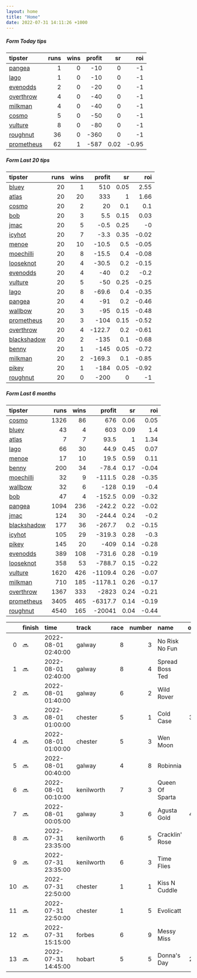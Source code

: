 ```yaml
---   
layout: home  
title: "Home"   
date: 2022-07-31 14:11:26 +1000  
---   
```



##### Form Today tips   

| tipster                                                       |   runs |   wins |   profit |   sr |   roi |
|:--------------------------------------------------------------|-------:|-------:|---------:|-----:|------:|
| [pangea](https://mrwayneo.github.io/tips/pangea.html)         |      1 |      0 |      -10 | 0    | -1    |
| [lago](https://mrwayneo.github.io/tips/lago.html)             |      1 |      0 |      -10 | 0    | -1    |
| [evenodds](https://mrwayneo.github.io/tips/evenodds.html)     |      2 |      0 |      -20 | 0    | -1    |
| [overthrow](https://mrwayneo.github.io/tips/overthrow.html)   |      4 |      0 |      -40 | 0    | -1    |
| [milkman](https://mrwayneo.github.io/tips/milkman.html)       |      4 |      0 |      -40 | 0    | -1    |
| [cosmo](https://mrwayneo.github.io/tips/cosmo.html)           |      5 |      0 |      -50 | 0    | -1    |
| [vulture](https://mrwayneo.github.io/tips/vulture.html)       |      8 |      0 |      -80 | 0    | -1    |
| [roughnut](https://mrwayneo.github.io/tips/roughnut.html)     |     36 |      0 |     -360 | 0    | -1    |
| [prometheus](https://mrwayneo.github.io/tips/prometheus.html) |     62 |      1 |     -587 | 0.02 | -0.95 |

##### Form Last 20 tips   

| tipster                                                         |   runs |   wins |   profit |   sr |   roi |
|:----------------------------------------------------------------|-------:|-------:|---------:|-----:|------:|
| [bluey](https://mrwayneo.github.io/tips/bluey.html)             |     20 |      1 |    510   | 0.05 |  2.55 |
| [atlas](https://mrwayneo.github.io/tips/atlas.html)             |     20 |     20 |    333   | 1    |  1.66 |
| [cosmo](https://mrwayneo.github.io/tips/cosmo.html)             |     20 |      2 |     20   | 0.1  |  0.1  |
| [bob](https://mrwayneo.github.io/tips/bob.html)                 |     20 |      3 |      5.5 | 0.15 |  0.03 |
| [jmac](https://mrwayneo.github.io/tips/jmac.html)               |     20 |      5 |     -0.5 | 0.25 | -0    |
| [icyhot](https://mrwayneo.github.io/tips/icyhot.html)           |     20 |      7 |     -3.3 | 0.35 | -0.02 |
| [menoe](https://mrwayneo.github.io/tips/menoe.html)             |     20 |     10 |    -10.5 | 0.5  | -0.05 |
| [moechilli](https://mrwayneo.github.io/tips/moechilli.html)     |     20 |      8 |    -15.5 | 0.4  | -0.08 |
| [looseknot](https://mrwayneo.github.io/tips/looseknot.html)     |     20 |      4 |    -30.5 | 0.2  | -0.15 |
| [evenodds](https://mrwayneo.github.io/tips/evenodds.html)       |     20 |      4 |    -40   | 0.2  | -0.2  |
| [vulture](https://mrwayneo.github.io/tips/vulture.html)         |     20 |      5 |    -50   | 0.25 | -0.25 |
| [lago](https://mrwayneo.github.io/tips/lago.html)               |     20 |      8 |    -69.6 | 0.4  | -0.35 |
| [pangea](https://mrwayneo.github.io/tips/pangea.html)           |     20 |      4 |    -91   | 0.2  | -0.46 |
| [wallbow](https://mrwayneo.github.io/tips/wallbow.html)         |     20 |      3 |    -95   | 0.15 | -0.48 |
| [prometheus](https://mrwayneo.github.io/tips/prometheus.html)   |     20 |      3 |   -104   | 0.15 | -0.52 |
| [overthrow](https://mrwayneo.github.io/tips/overthrow.html)     |     20 |      4 |   -122.7 | 0.2  | -0.61 |
| [blackshadow](https://mrwayneo.github.io/tips/blackshadow.html) |     20 |      2 |   -135   | 0.1  | -0.68 |
| [benny](https://mrwayneo.github.io/tips/benny.html)             |     20 |      1 |   -145   | 0.05 | -0.72 |
| [milkman](https://mrwayneo.github.io/tips/milkman.html)         |     20 |      2 |   -169.3 | 0.1  | -0.85 |
| [pikey](https://mrwayneo.github.io/tips/pikey.html)             |     20 |      1 |   -184   | 0.05 | -0.92 |
| [roughnut](https://mrwayneo.github.io/tips/roughnut.html)       |     20 |      0 |   -200   | 0    | -1    |

##### Form Last 6 months   

| tipster                                                         |   runs |   wins |   profit |   sr |   roi |
|:----------------------------------------------------------------|-------:|-------:|---------:|-----:|------:|
| [cosmo](https://mrwayneo.github.io/tips/cosmo.html)             |   1326 |     86 |    676   | 0.06 |  0.05 |
| [bluey](https://mrwayneo.github.io/tips/bluey.html)             |     43 |      4 |    603   | 0.09 |  1.4  |
| [atlas](https://mrwayneo.github.io/tips/atlas.html)             |      7 |      7 |     93.5 | 1    |  1.34 |
| [lago](https://mrwayneo.github.io/tips/lago.html)               |     66 |     30 |     44.9 | 0.45 |  0.07 |
| [menoe](https://mrwayneo.github.io/tips/menoe.html)             |     17 |     10 |     19.5 | 0.59 |  0.11 |
| [benny](https://mrwayneo.github.io/tips/benny.html)             |    200 |     34 |    -78.4 | 0.17 | -0.04 |
| [moechilli](https://mrwayneo.github.io/tips/moechilli.html)     |     32 |      9 |   -111.5 | 0.28 | -0.35 |
| [wallbow](https://mrwayneo.github.io/tips/wallbow.html)         |     32 |      6 |   -128   | 0.19 | -0.4  |
| [bob](https://mrwayneo.github.io/tips/bob.html)                 |     47 |      4 |   -152.5 | 0.09 | -0.32 |
| [pangea](https://mrwayneo.github.io/tips/pangea.html)           |   1094 |    236 |   -242.2 | 0.22 | -0.02 |
| [jmac](https://mrwayneo.github.io/tips/jmac.html)               |    124 |     30 |   -244.4 | 0.24 | -0.2  |
| [blackshadow](https://mrwayneo.github.io/tips/blackshadow.html) |    177 |     36 |   -267.7 | 0.2  | -0.15 |
| [icyhot](https://mrwayneo.github.io/tips/icyhot.html)           |    105 |     29 |   -319.3 | 0.28 | -0.3  |
| [pikey](https://mrwayneo.github.io/tips/pikey.html)             |    145 |     20 |   -409   | 0.14 | -0.28 |
| [evenodds](https://mrwayneo.github.io/tips/evenodds.html)       |    389 |    108 |   -731.6 | 0.28 | -0.19 |
| [looseknot](https://mrwayneo.github.io/tips/looseknot.html)     |    358 |     53 |   -788.7 | 0.15 | -0.22 |
| [vulture](https://mrwayneo.github.io/tips/vulture.html)         |   1620 |    426 |  -1109.4 | 0.26 | -0.07 |
| [milkman](https://mrwayneo.github.io/tips/milkman.html)         |    710 |    185 |  -1178.1 | 0.26 | -0.17 |
| [overthrow](https://mrwayneo.github.io/tips/overthrow.html)     |   1367 |    333 |  -2823   | 0.24 | -0.21 |
| [prometheus](https://mrwayneo.github.io/tips/prometheus.html)   |   3405 |    465 |  -6317.7 | 0.14 | -0.19 |
| [roughnut](https://mrwayneo.github.io/tips/roughnut.html)       |   4540 |    165 | -20041   | 0.04 | -0.44 |

|    | finish   | time                | track      |   race |   number | name            |   odds | tipster            |
|---:|:---------|:--------------------|:-----------|-------:|---------:|:----------------|-------:|:-------------------|
|  0 | :soon:   | 2022-08-01 02:40:00 | galway     |      8 |        3 | No Risk No Fun  |   0    | evenodds,lago      |
|  1 | :soon:   | 2022-08-01 02:40:00 | galway     |      8 |        4 | Spread Boss Ted |   0    | evenodds,overthrow |
|  2 | :soon:   | 2022-08-01 01:40:00 | galway     |      6 |        2 | Wild Rover      |   0    | vulture            |
|  3 | :soon:   | 2022-08-01 01:00:00 | chester    |      5 |        1 | Cold Case       |   3.25 | vulture            |
|  4 | :soon:   | 2022-08-01 01:00:00 | chester    |      5 |        3 | Wen Moon        |   7    | milkman            |
|  5 | :soon:   | 2022-08-01 00:40:00 | galway     |      4 |        8 | Robinnia        |   6.5  | overthrow          |
|  6 | :soon:   | 2022-08-01 00:10:00 | kenilworth |      7 |        3 | Queen Of Sparta |   0    | vulture            |
|  7 | :soon:   | 2022-08-01 00:05:00 | galway     |      3 |        6 | Agusta Gold     |   4.33 | overthrow          |
|  8 | :soon:   | 2022-07-31 23:35:00 | kenilworth |      6 |        5 | Cracklin' Rose  |   0    | vulture            |
|  9 | :soon:   | 2022-07-31 23:35:00 | kenilworth |      6 |        3 | Time Flies      |   0    | milkman            |
| 10 | :soon:   | 2022-07-31 22:50:00 | chester    |      1 |        1 | Kiss N Cuddle   |   3.5  | vulture            |
| 11 | :soon:   | 2022-07-31 22:50:00 | chester    |      1 |        5 | Evolicatt       |   6.5  | vulture            |
| 12 | :soon:   | 2022-07-31 15:15:00 | forbes     |      6 |        9 | Messy Miss      |  13    | pangea             |
| 13 | :soon:   | 2022-07-31 14:45:00 | hobart     |      5 |        5 | Donna's Day     |   2.45 | milkman            |